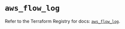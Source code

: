 # `aws_flow_log`

Refer to the Terraform Registry for docs: [`aws_flow_log`](https://registry.terraform.io/providers/hashicorp/aws/6.11.0/docs/resources/flow_log).
